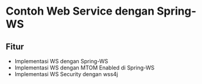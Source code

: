 Contoh Web Service dengan Spring-WS
===================================

Fitur
--------
* Implementasi WS dengan Spring-WS
* Implementasi WS dengan MTOM Enabled di Spring-WS
* Implementasi WS Security dengan wss4j


